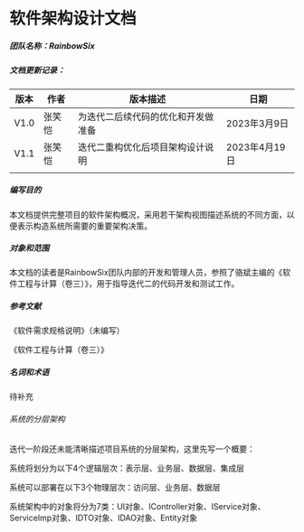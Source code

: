 # 软件架构设计文档

##### 团队名称：RainbowSix

##### 文档更新记录：

| 版本 | 作者   | 版本描述                           | 日期          |
| ---- | ------ | ---------------------------------- | ------------- |
| V1.0 | 张笑恺 | 为迭代二后续代码的优化和开发做准备 | 2023年3月9日  |
| V1.1 | 张笑恺 | 迭代二重构优化后项目架构设计说明   | 2023年4月19日 |
|      |        |                                    |               |

##### 编写目的

本文档提供完整项目的软件架构概况，采用若干架构视图描述系统的不同方面，以便表示构造系统所需要的重要架构决策。

##### 对象和范围

本文档的读者是RainbowSix团队内部的开发和管理人员，参照了骆斌主编的《软件工程与计算（卷三）》，用于指导迭代二的代码开发和测试工作。

##### 参考文献

《软件需求规格说明》（未编写）

《软件工程与计算（卷三）》

##### 名词和术语

待补充

###### 系统的分层架构

迭代一阶段还未能清晰描述项目系统的分层架构，这里先写一个概要：

系统将划分为以下4个逻辑层次：表示层、业务层、数据层、集成层

系统可以部署在以下3个物理层次：访问层、业务层、数据层

系统架构中的对象将分为7类：UI对象、IController对象、IService对象、ServiceImp对象、IDTO对象、IDAO对象、Entity对象

